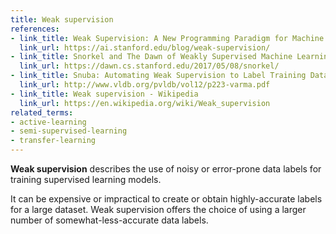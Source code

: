 ```yaml
---
title: Weak supervision
references:
- link_title: Weak Supervision: A New Programming Paradigm for Machine Learning - The Stanford AI Lab Blog
  link_url: https://ai.stanford.edu/blog/weak-supervision/
- link_title: Snorkel and The Dawn of Weakly Supervised Machine Learning - Stanford DAWN
  link_url: https://dawn.cs.stanford.edu/2017/05/08/snorkel/
- link_title: Snuba: Automating Weak Supervision to Label Training Data - Stanford University
  link_url: http://www.vldb.org/pvldb/vol12/p223-varma.pdf
- link_title: Weak supervision - Wikipedia
  link_url: https://en.wikipedia.org/wiki/Weak_supervision
related_terms:
- active-learning
- semi-supervised-learning
- transfer-learning
---
```

**Weak supervision** describes the use of noisy or error-prone data labels for training supervised learning models.

It can be expensive or impractical to create or obtain highly-accurate labels for a large dataset. Weak supervision offers the choice of using a larger number of somewhat-less-accurate data labels.
